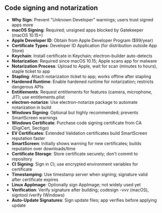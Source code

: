 ## Code signing and notarization

- **Why Sign**: Prevent "Unknown Developer" warnings; users trust signed apps more
- **macOS Signing**: Required; unsigned apps blocked by Gatekeeper (macOS 10.15+)
- **Apple Developer ID**: Obtain from Apple Developer Program ($99/year)
- **Certificate Types**: Developer ID Application (for distribution outside App Store)
- **Keychain**: Install certificate in Keychain; electron-builder auto-detects
- **Notarization**: Required since macOS 10.15; Apple scans app for malware
- **Notarization Process**: Upload to Apple, wait for scan (minutes to hours), staple ticket to app
- **Stapling**: Attach notarization ticket to app; works offline after stapling
- **Hardened Runtime**: Enable hardened runtime for notarization; restricts dangerous APIs
- **Entitlements**: Request entitlements for features (camera, microphone, JIT); use entitlements.plist
- **electron-notarize**: Use electron-notarize package to automate notarization in build
- **Windows Signing**: Optional but highly recommended; prevents SmartScreen warnings
- **Windows Certificate**: Purchase code signing certificate from CA (DigiCert, Sectigo)
- **EV Certificates**: Extended Validation certificates build SmartScreen reputation faster
- **SmartScreen**: Initially shows warning for new certificates; builds reputation over downloads/time
- **Certificate Storage**: Store certificate securely; don't commit to repository
- **CI Signing**: Sign in CI; use encrypted environment variables for certificate
- **Timestamping**: Use timestamp server when signing; signature valid after certificate expires
- **Linux AppImage**: Optionally sign AppImage; not widely used yet
- **Verification**: Verify signature after building; codesign -vvv (macOS), signtool /verify (Windows)
- **Auto-Update Signatures**: Sign update files; app verifies before applying update

